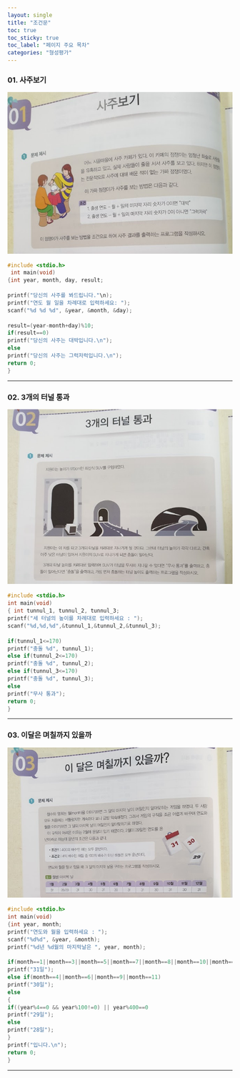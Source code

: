 ```yaml
---
layout: single
title: "조건문"
toc: true
toc_sticky: true
toc_label: "페이지 주요 목차"
categories: "형성평가"
---
```


### 01. 사주보기
![saju](/assets/images/IT활돌_사주보기.png)
~~~c
#include <stdio.h>
 int main(void)
{int year, month, day, result;

printf("당신의 사주를 봐드립니다."\n);
printf("연도 월 일을 차례대로 입력하세요: ");
scanf("%d %d %d", &year, &month, &day);

result=(year-month+day)%10;
if(result==0)
printf("당신의 사주는 대박입니다.\n");
else
printf("당신의 사주는 그럭저럭입니다.\n");
return 0;
}
~~~
---

### 02. 3개의 터널 통과
![tunnel](/assets/images/IT활동_3개의터널통과.png)
~~~c
#include <stdio.h>
int main(void)
{ int tunnul_1, tunnul_2, tunnul_3;
printf("세 터널의 높이를 차례대로 입력하세요 : ");
scanf("%d,%d,%d",&tunnul_1,&tunnul_2,&tunnul_3);

if(tunnul_1<=170)
printf("충돌 %d", tunnul_1);
else if(tunnul_2<=170)
printf("충돌 %d", tunnul_2);
else if(tunnul_3<=170)
printf("충돌 %d", tunnul_3);
else
printf("무사 통과");
return 0;
}
~~~ 
---

### 03. 이달은 며칠까지 있을까 
![month](/assets/images/IT활동_이달은며칠까지.png)
~~~c
#include <stdio.h>
int main(void)
{int year, month;
printf("연도와 월을 입력하세요 : ");
scanf("%d%d", &year, &month);
printf("%d년 %d월의 마지막날은 ", year, month);

if(month==1||month==3||month==5||month==7||month==8||month==10||month==12)
printf("31일");
else if(month==4||month==6||month==9||month==11)
printf("30일");
else
{
if((year%4==0 && year%100!=0) || year%400==0
printf("29일");
else
printf("28일");
}
printf("입니다.\n");
return 0;
}
~~~
---
